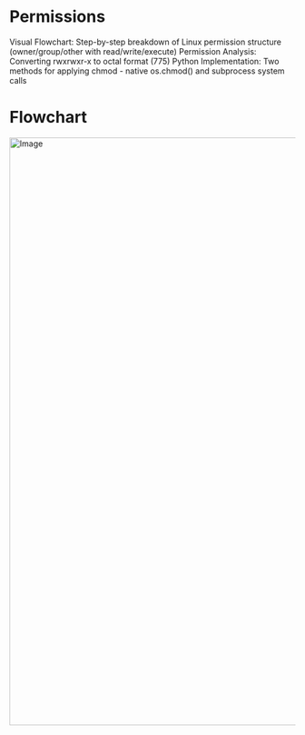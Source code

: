 # Permissions
Visual Flowchart: Step-by-step breakdown of Linux permission structure (owner/group/other with read/write/execute)
Permission Analysis: Converting rwxrwxr-x to octal format (775)
Python Implementation: Two methods for applying chmod - native os.chmod() and subprocess system calls

# Flowchart
<img width="1278" height="1035" alt="Image" src="https://github.com/user-attachments/assets/7f0a534c-d96f-4cc1-af6b-392284f0f8f8" />


